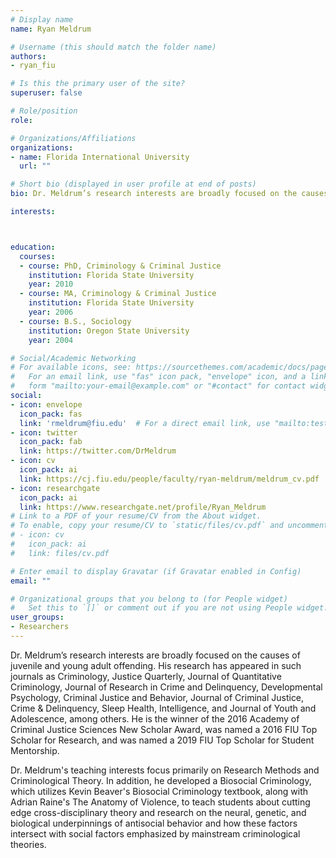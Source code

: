 ```yaml
---
# Display name
name: Ryan Meldrum

# Username (this should match the folder name)
authors:
- ryan_fiu

# Is this the primary user of the site?
superuser: false

# Role/position
role:

# Organizations/Affiliations
organizations:
- name: Florida International University
  url: ""

# Short bio (displayed in user profile at end of posts)
bio: Dr. Meldrum’s research interests are broadly focused on the causes of juvenile and young adult offending.

interests:



education:
  courses:
  - course: PhD, Criminology & Criminal Justice
    institution: Florida State University
    year: 2010
  - course: MA, Criminology & Criminal Justice
    institution: Florida State University
    year: 2006
  - course: B.S., Sociology
    institution: Oregon State University
    year: 2004

# Social/Academic Networking
# For available icons, see: https://sourcethemes.com/academic/docs/page-builder/#icons
#   For an email link, use "fas" icon pack, "envelope" icon, and a link in the
#   form "mailto:your-email@example.com" or "#contact" for contact widget.
social:
- icon: envelope
  icon_pack: fas
  link: 'rmeldrum@fiu.edu'  # For a direct email link, use "mailto:test@example.org".
- icon: twitter
  icon_pack: fab
  link: https://twitter.com/DrMeldrum
- icon: cv
  icon_pack: ai
  link: https://cj.fiu.edu/people/faculty/ryan-meldrum/meldrum_cv.pdf
- icon: researchgate
  icon_pack: ai
  link: https://www.researchgate.net/profile/Ryan_Meldrum
# Link to a PDF of your resume/CV from the About widget.
# To enable, copy your resume/CV to `static/files/cv.pdf` and uncomment the lines below.
# - icon: cv
#   icon_pack: ai
#   link: files/cv.pdf

# Enter email to display Gravatar (if Gravatar enabled in Config)
email: ""

# Organizational groups that you belong to (for People widget)
#   Set this to `[]` or comment out if you are not using People widget.
user_groups:
- Researchers
---
```


Dr. Meldrum’s research interests are broadly focused on the causes of juvenile and young adult offending. His research has appeared in such journals as Criminology, Justice Quarterly, Journal of Quantitative Criminology, Journal of Research in Crime and Delinquency, Developmental Psychology, Criminal Justice and Behavior, Journal of Criminal Justice, Crime & Delinquency, Sleep Health, Intelligence, and Journal of Youth and Adolescence, among others. He is the winner of the 2016 Academy of Criminal Justice Sciences New Scholar Award, was named a 2016 FIU Top Scholar for Research, and was named a 2019 FIU Top Scholar for Student Mentorship.

Dr. Meldrum's teaching interests focus primarily on Research Methods and Criminological Theory. In addition, he developed a Biosocial Criminology, which utilizes Kevin Beaver's Biosocial Criminology textbook, along with Adrian Raine's The Anatomy of Violence, to teach students about cutting edge cross-disciplinary theory and research on the neural, genetic, and biological underpinnings of antisocial behavior and how these factors intersect with social factors emphasized by mainstream criminological theories.